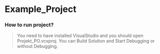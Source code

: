 # Example_Project
### How to run project?
> You need to have installed VisualStudio and you should open Projekt_PO.vcxproj.
> You can Build Solution and Start Debugging or without Debugging.
